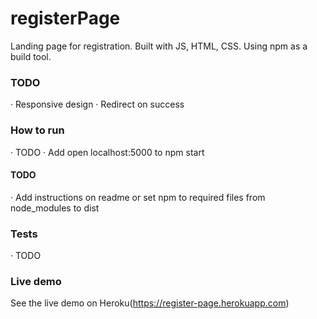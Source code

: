 # registerPage
Landing page for registration. Built with JS, HTML, CSS. Using npm as a build tool.

### TODO

· Responsive design
· Redirect on success

### How to run
· TODO
· Add open localhost:5000 to npm start


#### TODO
· Add instructions on readme or set npm to required files from node_modules to dist

### Tests
· TODO

### Live demo 

See the live demo on Heroku(https://register-page.herokuapp.com)